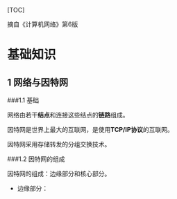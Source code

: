 [TOC]

摘自《计算机网络》第6版

# 基础知识

## 1 网络与因特网

###1.1 基础

网络由若干**结点**和连接这些结点的**链路**组成。

因特网是世界上最大的互联网，是使用**TCP/IP协议**的互联网。

因特网采用存储转发的分组交换技术。

###1.2 因特网的组成

因特网的组成：边缘部分和核心部分。

- 边缘部分：

